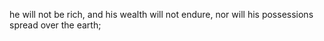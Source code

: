 he will not be rich, and his wealth will not endure, nor will his possessions spread over the earth;

